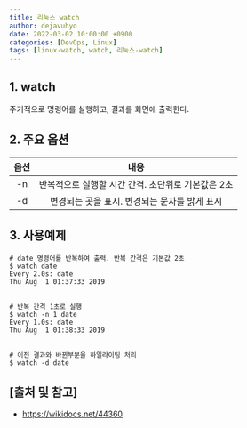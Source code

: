 ```yaml
---
title: 리눅스 watch
author: dejavuhyo
date: 2022-03-02 10:00:00 +0900
categories: [DevOps, Linux]
tags: [linux-watch, watch, 리눅스-watch]
---
```


## 1. watch
주기적으로 명령어를 실행하고, 결과를 화면에 출력한다.

## 2. 주요 옵션

| 옵션 | 내용 |
|:---:|:---:|
| -n | 반복적으로 실행할 시간 간격. 초단위로 기본값은 2초 |
| -d | 변경되는 곳을 표시. 변경되는 문자를 밝게 표시 |

## 3. 사용예제

```shell
# date 명령어를 반복하여 출력. 반복 간격은 기본값 2초 
$ watch date
Every 2.0s: date                                                                                                                                                                                                                                      Thu Aug  1 01:37:33 2019


# 반복 간격 1초로 실행 
$ watch -n 1 date
Every 1.0s: date                                                                                                                                                                                                                                      Thu Aug  1 01:38:33 2019


# 이전 결과와 바뀐부분을 하일라이팅 처리 
$ watch -d date
```

## [출처 및 참고]
* <https://wikidocs.net/44360>
